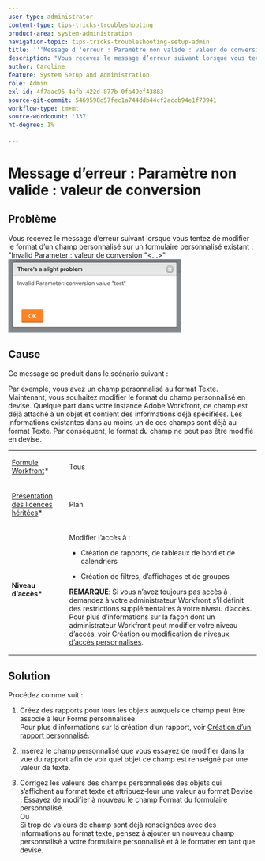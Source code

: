 ```yaml
---
user-type: administrator
content-type: tips-tricks-troubleshooting
product-area: system-administration
navigation-topic: tips-tricks-troubleshooting-setup-admin
title: '''Message d''erreur : Paramètre non valide : valeur de conversion'''
description: "Vous recevez le message d’erreur suivant lorsque vous tentez de modifier le format d’un champ personnalisé sur un formulaire personnalisé existant : 'Invalid Parameter: valeur de conversion `&lt;...&gt;`"
author: Caroline
feature: System Setup and Administration
role: Admin
exl-id: 4f7aac95-4afb-422d-877b-0fa49ef43883
source-git-commit: 5469598d57fec1a744ddb44cf2accb94e1f70941
workflow-type: tm+mt
source-wordcount: '337'
ht-degree: 1%

---
```


# Message d’erreur : Paramètre non valide : valeur de conversion

## Problème

Vous recevez le message d’erreur suivant lorsque vous tentez de modifier le format d’un champ personnalisé sur un formulaire personnalisé existant : &quot;Invalid Parameter : valeur de conversion &quot;&lt;...>&quot;\
![custom_field_format_incorrect_parameter_error.png](assets/custom-field-format-invalid-parameter-error-350x148.png)

## Cause

Ce message se produit dans le scénario suivant :

Par exemple, vous avez un champ personnalisé au format Texte.  Maintenant, vous souhaitez modifier le format du champ personnalisé en devise. Quelque part dans votre instance Adobe Workfront, ce champ est déjà attaché à un objet et contient des informations déjà spécifiées. Les informations existantes dans au moins un de ces champs sont déjà au format Texte. Par conséquent, le format du champ ne peut pas être modifié en devise.

<table style="table-layout:auto"> 
 <col> 
 <col> 
 <tbody> 
  <tr> 
   <td role="rowheader"> <p><a href="https://www.workfront.com/plans" target="_blank">Formule Workfront</a>*</p> </td> 
   <td>Tous</td> 
  </tr> 
  <tr> 
   <td role="rowheader"> <p><a href="../../administration-and-setup/add-users/access-levels-and-object-permissions/wf-licenses.md" class="MCXref xref">Présentation des licences héritées</a>*</p> </td> 
   <td>Plan</td> 
  </tr> 
  <tr data-mc-conditions=""> 
   <td role="rowheader"><strong>Niveau d’accès*</strong> </td> 
   <td> <p>Modifier l’accès à :</p> 
    <ul> 
     <li> <p>Création de rapports, de tableaux de bord et de calendriers</p> </li> 
     <li> <p>Création de filtres, d’affichages et de groupes</p> </li> 
    </ul> <p><b>REMARQUE</b>: Si vous n’avez toujours pas accès à , demandez à votre administrateur Workfront s’il définit des restrictions supplémentaires à votre niveau d’accès. Pour plus d’informations sur la façon dont un administrateur Workfront peut modifier votre niveau d’accès, voir <a href="../../administration-and-setup/add-users/configure-and-grant-access/create-modify-access-levels.md" class="MCXref xref">Création ou modification de niveaux d’accès personnalisés</a>.</p> </td> 
  </tr> 
 </tbody> 
</table>

## Solution

Procédez comme suit :

1. Créez des rapports pour tous les objets auxquels ce champ peut être associé à leur Forms personnalisée.\
   Pour plus d’informations sur la création d’un rapport, voir [Création d’un rapport personnalisé](../../reports-and-dashboards/reports/creating-and-managing-reports/create-custom-report.md).

1. Insérez le champ personnalisé que vous essayez de modifier dans la vue du rapport afin de voir quel objet ce champ est renseigné par une valeur de texte.
1. Corrigez les valeurs des champs personnalisés des objets qui s’affichent au format texte et attribuez-leur une valeur au format Devise ; Essayez de modifier à nouveau le champ Format du formulaire personnalisé.\
   Ou\
   Si trop de valeurs de champ sont déjà renseignées avec des informations au format texte, pensez à ajouter un nouveau champ personnalisé à votre formulaire personnalisé et à le formater en tant que devise.
